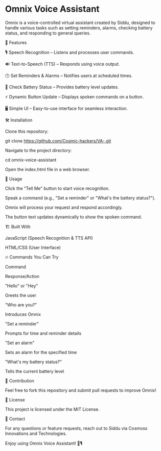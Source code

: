# Omnix Voice Assistant

Omnix is a voice-controlled virtual assistant created by Siddu, designed to handle various tasks such as setting reminders, alarms, checking battery status, and responding to general queries.

🚀 Features

🎙 Speech Recognition – Listens and processes user commands.

🔊 Text-to-Speech (TTS) – Responds using voice output.

🕒 Set Reminders & Alarms – Notifies users at scheduled times.

🔋 Check Battery Status – Provides battery level updates.

⚡ Dynamic Button Update – Displays spoken commands on a button.

🖥 Simple UI – Easy-to-use interface for seamless interaction.

🛠 Installation

Clone this repository:

git clone https://github.com/Cosmic-hackers/VA-.git

Navigate to the project directory:

cd omnix-voice-assistant

Open the index.html file in a web browser.

🎤 Usage

Click the "Tell Me" button to start voice recognition.

Speak a command (e.g., "Set a reminder" or "What's the battery status?").

Omnix will process your request and respond accordingly.

The button text updates dynamically to show the spoken command.

🏗 Built With

JavaScript (Speech Recognition & TTS API)

HTML/CSS (User Interface)

🔥 Commands You Can Try

Command

Response/Action

"Hello" or "Hey"

Greets the user

"Who are you?"

Introduces Omnix

"Set a reminder"

Prompts for time and reminder details

"Set an alarm"

Sets an alarm for the specified time

"What's my battery status?"

Tells the current battery level

🤝 Contribution

Feel free to fork this repository and submit pull requests to improve Omnix!

📜 License

This project is licensed under the MIT License.

📩 Contact

For any questions or feature requests, reach out to Siddu via Cosmoss Innovations and Technologies.

Enjoy using Omnix Voice Assistant! 🚀🎙

